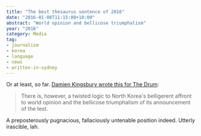 ```yaml
---
title: "The best thesaurus sentence of 2016"
date: "2016-01-08T11:15:00+10:00"
abstract: "World opinion and bellicose triumphalism"
year: "2016"
category: Media
tag:
- journalism
- korea
- language
- news
- written-in-sydney
---
```

Or at least, so far. [Damien Kingsbury wrote this for The Drum][drum]: 

> There is, however, a twisted logic to North Korea's belligerent affront to world opinion and the bellicose triumphalism of its announcement of the test.

A preposterously pugnacious, fallaciously untenable position indeed. Utterly irascible, lah. 

[drum]: http://www.abc.net.au/news/2016-01-08/kingsbury-kim-jong-un-is-riding-a-tiger-he-cant-dismount/7075830 "North Korea bomb test: Kim Jong-Un is riding a tiger he dares not dismount"

